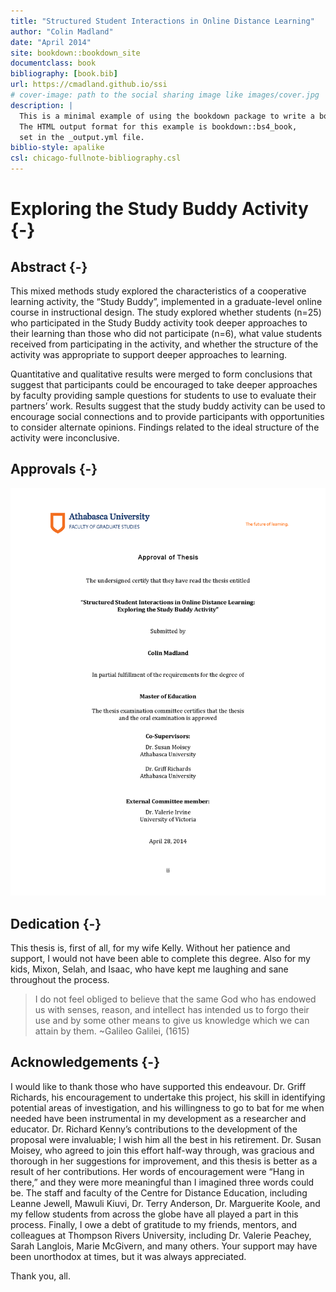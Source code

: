 ```yaml
--- 
title: "Structured Student Interactions in Online Distance Learning"
author: "Colin Madland"
date: "April 2014"
site: bookdown::bookdown_site
documentclass: book
bibliography: [book.bib]
url: https://cmadland.github.io/ssi
# cover-image: path to the social sharing image like images/cover.jpg
description: |
  This is a minimal example of using the bookdown package to write a book.
  The HTML output format for this example is bookdown::bs4_book,
  set in the _output.yml file.
biblio-style: apalike
csl: chicago-fullnote-bibliography.csl
---
```


# Exploring the Study Buddy Activity {-}

## Abstract {-}


This mixed methods study explored the characteristics of a cooperative learning activity, the “Study Buddy”, implemented in a graduate-level online course in instructional design. The study explored whether students (n=25) who participated in the Study Buddy activity took deeper approaches to their learning than those who did not participate (n=6), what value students received from participating in the activity, and whether the structure of the activity was appropriate to support deeper approaches to learning.

Quantitative and qualitative results were merged to form conclusions that suggest that participants could be encouraged to take deeper approaches by faculty providing sample questions for students to use to evaluate their partners’ work. Results suggest that the study buddy activity can be used to encourage social connections and to provide participants with opportunities to consider alternate opinions. Findings related to the ideal structure of the activity were inconclusive.

## Approvals {-}

![alt-text](assets/Approvals.png "Approvals page from Athabasca University Faculty of Graduate Studies")

## Dedication {-}


This thesis is, first of all, for my wife Kelly. Without her patience and support, I would not have been able to complete this degree. Also for my kids, Mixon, Selah, and Isaac, who have kept me laughing and sane throughout the process.

> I do not feel obliged to believe that the same God who has endowed us with senses, reason, and intellect has intended us to forgo their use and by some other means to give us knowledge which we can attain by them. ~Galileo Galilei, (1615)

## Acknowledgements {-}


I would like to thank those who have supported this endeavour. Dr. Griff Richards, his encouragement to undertake this project, his skill in identifying potential areas of investigation, and his willingness to go to bat for me when needed have been instrumental in my development as a researcher and educator. Dr. Richard Kenny’s contributions to the development of the proposal were invaluable; I wish him all the best in his retirement. Dr. Susan Moisey, who agreed to join this effort half-way through, was gracious and thorough in her suggestions for improvement, and this thesis is better as a result of her contributions. Her words of encouragement were “Hang in there,” and they were more meaningful than I imagined three words could be. The staff and faculty of the Centre for Distance Education, including Leanne Jewell, Mawuli Kiuvi, Dr. Terry Anderson, Dr. Marguerite Koole, and my fellow students from across the globe have all played a part in this process. Finally, I owe a debt of gratitude to my friends, mentors, and colleagues at Thompson Rivers University, including Dr. Valerie Peachey, Sarah Langlois, Marie McGivern, and many others. Your support may have been unorthodox at times, but it was always appreciated.

Thank you, all.
